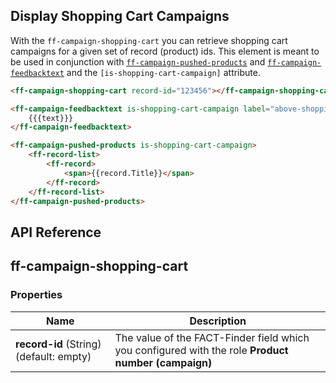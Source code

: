 ## Display Shopping Cart Campaigns
With the `ff-campaign-shopping-cart` you can retrieve shopping cart campaigns for a given set of record (product) ids. This element is meant to be used in conjunction with [`ff-campaign-pushed-products`](http://web-components.fact-finder.de/documentation/ff-campaign-pushed-products) and [`ff-campaign-feedbacktext`](http://web-components.fact-finder.de/documentation/ff-campaign-feedbacktext) and the `[is-shopping-cart-campaign]` attribute.

```html
<ff-campaign-shopping-cart record-id="123456"></ff-campaign-shopping-cart>

<ff-campaign-feedbacktext is-shopping-cart-campaign label="above-shopping-cart">
    {{{text}}}
</ff-campaign-feedbacktext>

<ff-campaign-pushed-products is-shopping-cart-campaign>
    <ff-record-list>
        <ff-record>
            <span>{{record.Title}}</span>
        </ff-record>
    </ff-record-list>
</ff-campaign-pushed-products>
```

## API Reference
## ff-campaign-shopping-cart
### Properties
| Name | Description |
| ---- | ----------- |
|**record-id**&nbsp;(String) (default: empty)| The value of the FACT-Finder field which you configured with the role **Product number (campaign)** |